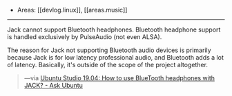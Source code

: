 
- Areas: [[devlog.linux]], [[areas.music]]

---

Jack cannot support Bluetooth headphones. Bluetooth headphone support is handled exclusively by PulseAudio (not even ALSA).

The reason for Jack not supporting Bluetooth audio devices is primarily because Jack is for low latency professional audio, and Bluetooth adds a lot of latency. Basically, it's outside of the scope of the project altogether.

> —via [Ubuntu Studio 19.04: How to use BlueTooth headphones with JACK? - Ask Ubuntu](https://askubuntu.com/questions/1151808/ubuntu-studio-19-04-how-to-use-bluetooth-headphones-with-jack)

